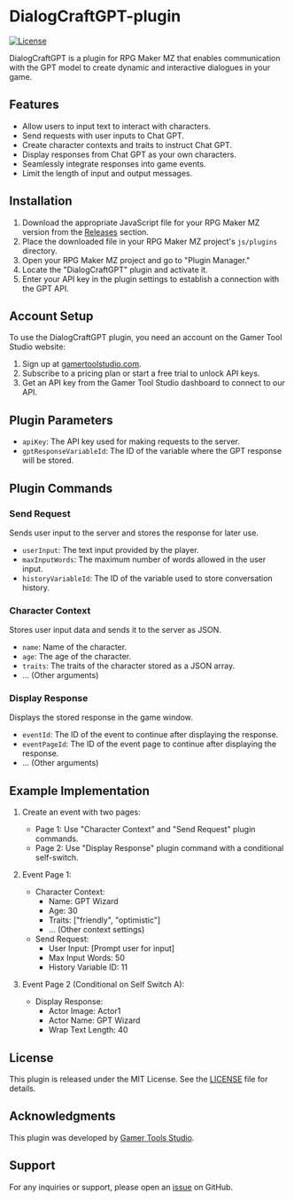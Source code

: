 # DialogCraftGPT-plugin
[![License](https://img.shields.io/badge/license-MIT-blue.svg)](https://opensource.org/licenses/MIT)

DialogCraftGPT is a plugin for RPG Maker MZ that enables communication with the GPT model to create dynamic and interactive dialogues in your game.

## Features

- Allow users to input text to interact with characters.
- Send requests with user inputs to Chat GPT.
- Create character contexts and traits to instruct Chat GPT.
- Display responses from Chat GPT as your own characters.
- Seamlessly integrate responses into game events.
- Limit the length of input and output messages.

## Installation

1. Download the appropriate JavaScript file for your RPG Maker MZ version from the [Releases](https://github.com/YourUsername/DialogCraftGPT/releases) section.
2. Place the downloaded file in your RPG Maker MZ project's `js/plugins` directory.
3. Open your RPG Maker MZ project and go to "Plugin Manager."
4. Locate the "DialogCraftGPT" plugin and activate it.
5. Enter your API key in the plugin settings to establish a connection with the GPT API.

## Account Setup

To use the DialogCraftGPT plugin, you need an account on the Gamer Tool Studio website:

1. Sign up at [gamertoolstudio.com](https://gamertoolstudio.com).
2. Subscribe to a pricing plan or start a free trial to unlock API keys.
3. Get an API key from the Gamer Tool Studio dashboard to connect to our API.

## Plugin Parameters

- `apiKey`: The API key used for making requests to the server.
- `gptResponseVariableId`: The ID of the variable where the GPT response will be stored.

## Plugin Commands

### Send Request

Sends user input to the server and stores the response for later use.

- `userInput`: The text input provided by the player.
- `maxInputWords`: The maximum number of words allowed in the user input.
- `historyVariableId`: The ID of the variable used to store conversation history.

### Character Context

Stores user input data and sends it to the server as JSON.

- `name`: Name of the character.
- `age`: The age of the character.
- `traits`: The traits of the character stored as a JSON array.
- ... (Other arguments)

### Display Response

Displays the stored response in the game window.

- `eventId`: The ID of the event to continue after displaying the response.
- `eventPageId`: The ID of the event page to continue after displaying the response.
- ... (Other arguments)

## Example Implementation

1. Create an event with two pages:
   - Page 1: Use "Character Context" and "Send Request" plugin commands.
   - Page 2: Use "Display Response" plugin command with a conditional self-switch.

2. Event Page 1:
   - Character Context:
     - Name: GPT Wizard
     - Age: 30
     - Traits: ["friendly", "optimistic"]
     - ... (Other context settings)
   - Send Request:
     - User Input: [Prompt user for input]
     - Max Input Words: 50
     - History Variable ID: 11

3. Event Page 2 (Conditional on Self Switch A):
   - Display Response:
     - Actor Image: Actor1
     - Actor Name: GPT Wizard
     - Wrap Text Length: 40

## License

This plugin is released under the MIT License. See the [LICENSE](LICENSE) file for details.

## Acknowledgments

This plugin was developed by [Gamer Tools Studio](https://gamertoolstudio.com).

## Support

For any inquiries or support, please open an [issue](https://github.com/YourUsername/DialogCraftGPT/issues) on GitHub.

